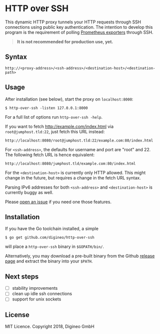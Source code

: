 HTTP over SSH
=============

This dynamic HTTP proxy tunnels your HTTP requests through SSH connections
using public key authentication. The intention to develop this program is
the requirement of polling [Prometheus exporters][promexp] through SSH.

> **It is not recommended for production use, yet.**

[promexp]: https://prometheus.io/docs/instrumenting/exporters/

## Syntax

    http://<proxy-address>/<ssh-address>/<destination-host>/<destination-path>


## Usage

After installation (see below), start the proxy on `localhost:8000`:

```console
$ http-over-ssh -listen 127.0.0.1:8000
```

For a full list of options run `http-over-ssh -help`.

If you want to fetch http://example.com/index.html via `root@jumphost.tld:22`,
just fetch this URL instead:

    http://localhost:8080/root@jumphost.tld:22/example.com:80/index.html

For `<ssh-address>`, the defaults for username and port are "root" and 22.
The following fetch URL is hence equivalent:

    http://localhost:8080/jumphost.tld/example.com:80/index.html

For the `<destination-host>` is currently only HTTP allowed. This might
change in the future, but requires a change in the fetch URL syntax.

Parsing IPv6 addresses for both `<ssh-address>` and `<destination-host>`
is currently buggy as well.

Please [open an issue][issues] if you need one those features.

[issues]: https://github.com/digineo/http-over-ssh/issues


## Installation

If you have the Go toolchain installed, a simple

```console
$ go get github.com/digineo/http-over-ssh
```

will place a `http-over-ssh` binary in `$GOPATH/bin/`.

Alternatively, you may download a pre-built binary from the Github
[release page][releases] and extract the binary into your `$PATH`.

[releases]: https://github.com/digineo/http-over-ssh/releases

## Next steps

- [ ] stability improvements
- [ ] clean up idle ssh connections
- [ ] support for unix sockets

## License

MIT Licence. Copyright 2018, Digineo GmbH
